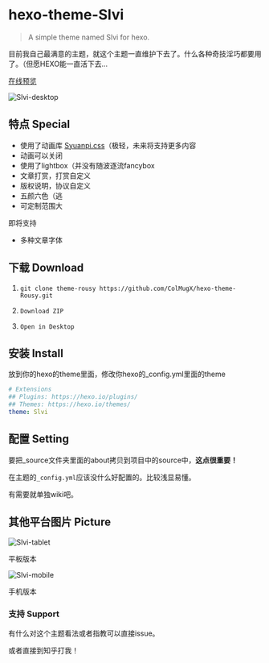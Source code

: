 # hexo-theme-Slvi

> A simple theme named Slvi for hexo.

目前我自己最满意的主题，就这个主题一直维护下去了。什么各种奇技淫巧都要用了。（但愿HEXO能一直活下去…

[在线预览](https://colmugx.github.io/PersonalBlog)

![Slvi-desktop](https://github.com/ColMugX/GitBed/raw/master/blog/slvi-desktop.jpg)

## 特点 Special

- 使用了动画库 [Syuanpi.css](https://colmugx.github.io/Syuanpi.css)（极轻，未来将支持更多内容
- 动画可以关闭
- 使用了lightbox（并没有随波逐流fancybox
- 文章打赏，打赏自定义
- 版权说明，协议自定义
- 五颜六色（逃
- 可定制范围大

即将支持
- 多种文章字体

## 下载 Download

1. `git clone theme-rousy https://github.com/ColMugX/hexo-theme-Rousy.git`

2.  `Download ZIP`

3.  `Open in Desktop`

## 安装 Install

放到你的hexo的theme里面，修改你hexo的_config.yml里面的theme

```yaml
# Extensions
## Plugins: https://hexo.io/plugins/
## Themes: https://hexo.io/themes/
theme: Slvi
```

## 配置 Setting

要把_source文件夹里面的about拷贝到项目中的source中，**这点很重要！**

在主题的`_config.yml`应该没什么好配置的。比较浅显易懂。

有需要就单独wiki吧。

## 其他平台图片 Picture
![Slvi-tablet](https://github.com/ColMugX/GitBed/raw/master/blog/slvi-tablet.jpg)

平板版本

![Slvi-mobile](https://github.com/ColMugX/GitBed/raw/master/blog/slvi-mobile.jpg)

手机版本

### 支持 Support

有什么对这个主题看法或者指教可以直接issue。

或者直接到知乎打我！

